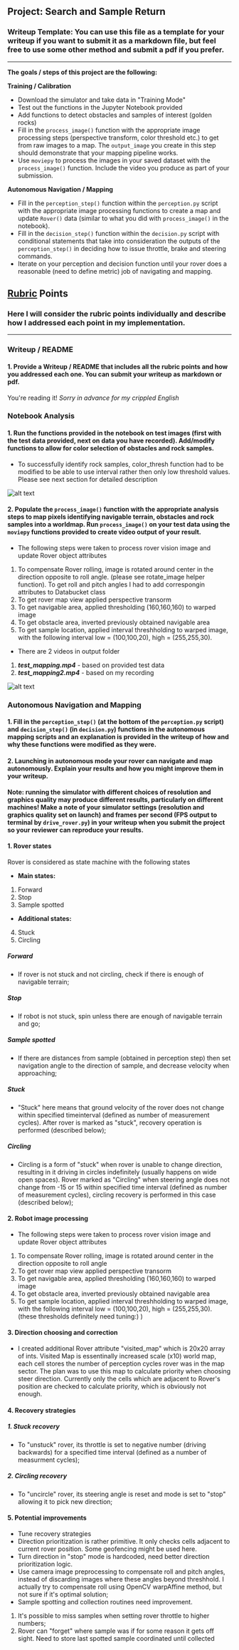 ## Project: Search and Sample Return
### Writeup Template: You can use this file as a template for your writeup if you want to submit it as a markdown file, but feel free to use some other method and submit a pdf if you prefer.

---


**The goals / steps of this project are the following:**  

**Training / Calibration**  

* Download the simulator and take data in "Training Mode"
* Test out the functions in the Jupyter Notebook provided
* Add functions to detect obstacles and samples of interest (golden rocks)
* Fill in the `process_image()` function with the appropriate image processing steps (perspective transform, color threshold etc.) to get from raw images to a map.  The `output_image` you create in this step should demonstrate that your mapping pipeline works.
* Use `moviepy` to process the images in your saved dataset with the `process_image()` function.  Include the video you produce as part of your submission.

**Autonomous Navigation / Mapping**

* Fill in the `perception_step()` function within the `perception.py` script with the appropriate image processing functions to create a map and update `Rover()` data (similar to what you did with `process_image()` in the notebook). 
* Fill in the `decision_step()` function within the `decision.py` script with conditional statements that take into consideration the outputs of the `perception_step()` in deciding how to issue throttle, brake and steering commands. 
* Iterate on your perception and decision function until your rover does a reasonable (need to define metric) job of navigating and mapping.  

[//]: # (Image References)

[image1]: ./misc/rover_image.jpg
[image2]: ./calibration_images/example_grid1.jpg
[image3]: ./calibration_images/example_rock1.jpg 

## [Rubric](https://review.udacity.com/#!/rubrics/916/view) Points
### Here I will consider the rubric points individually and describe how I addressed each point in my implementation.  

---
### Writeup / README

#### 1. Provide a Writeup / README that includes all the rubric points and how you addressed each one.  You can submit your writeup as markdown or pdf.  

You're reading it! _Sorry in advance for my crippled English_

### Notebook Analysis
#### 1. Run the functions provided in the notebook on test images (first with the test data provided, next on data you have recorded). Add/modify functions to allow for color selection of obstacles and rock samples.

* To successfully identify rock samples, color_thresh function had to be modified to be able to use interval rather then only low threshold values. 
Please see next section for detailed description


![alt text][image1]

#### 2. Populate the `process_image()` function with the appropriate analysis steps to map pixels identifying navigable terrain, obstacles and rock samples into a worldmap.  Run `process_image()` on your test data using the `moviepy` functions provided to create video output of your result. 


* The following steps were taken to process rover vision image and update Rover object attributes
1. To compensate Rover rolling, image is rotated around center in the direction opposite to roll angle. (please see rotate_image helper function). To get roll and pitch angles I had to add correspongin attributes to Databucket class
2. To get rover map view applied perspective transorm
3. To get navigable area, applied thresholding (160,160,160) to warped image
4. To get obstacle area, inverted previously obtained navigable area
5. To get sample location, applied interval threshholding to warped image, with the following interval low = (100,100,20), high = (255,255,30).

* There are 2 videos in output folder
1. **_test_mapping.mp4_** - based on provided test data
2. **_test_mapping2.mp4_** - based on my recording


![alt text][image2]
### Autonomous Navigation and Mapping

#### 1. Fill in the `perception_step()` (at the bottom of the `perception.py` script) and `decision_step()` (in `decision.py`) functions in the autonomous mapping scripts and an explanation is provided in the writeup of how and why these functions were modified as they were.


#### 2. Launching in autonomous mode your rover can navigate and map autonomously.  Explain your results and how you might improve them in your writeup.  

**Note: running the simulator with different choices of resolution and graphics quality may produce different results, particularly on different machines!  Make a note of your simulator settings (resolution and graphics quality set on launch) and frames per second (FPS output to terminal by `drive_rover.py`) in your writeup when you submit the project so your reviewer can reproduce your results.**


#### 1. Rover states
Rover is considered as state machine with the following states
* **Main states:**
1. Forward
2. Stop
3. Sample spotted
* **Additional states:**
4. Stuck
5. Circling

##### Forward
* If rover is not stuck and not circling, check if there is enough of navigable terrain;
##### Stop
* If robot is not stuck, spin unless there are enough of navigable terrain and go;
##### Sample spotted
* If there are distances from sample (obtained in perception step) then set navigation angle to the direction of sample, and decrease velocity when approaching;

##### Stuck
* "Stuck" here means that ground velocity of the rover does not change within specified timeinterval (defined as number of measurement cycles). After rover is marked as "stuck", recovery operation is performed (described below);

##### Circling
* Circling is a form of "stuck" when rover is unable to change direction, resulting in it driving in circles indefinitely (usually happens on wide open spaces). Rover marked as "Circling" when steering angle does not change from -15 or 15 within specified time interval (defined as number of measurement cycles), circling recovery is performed in this case (described below);

#### 2. Robot image processing

* The following steps were taken to process rover vision image and update Rover object attributes
1. To compensate Rover rolling, image is rotated around center in the direction opposite to roll angle
2. To get rover map view applied perspective transorm
3. To get navigable area, applied thresholding (160,160,160) to warped image
4. To get obstacle area, inverted previously obtained navigable area
5. To get sample location, applied interval threshholding to warped image, with the following interval low = (100,100,20), high = (255,255,30). (these thresholds definitely need tuning:) )

#### 3. Direction choosing and correction
* I created additional Rover attribute "visited_map" which is 20x20 array of ints. Visited Map is essentinally increased scale (x10) world map, each cell stores the number of perception cycles rover was in the map sector. The plan was to use this map to calculate priority when choosing steer direction.  Currently only the cells which are adjacent to Rover's position are checked to calculate priority, which is obviously not enough.
	
#### 4. Recovery strategies
##### 1. Stuck recovery 
* To "unstuck" rover, its throttle is set to negative number (driving backwards) for a specified time interval (defined as a number of measurment cycles);

##### 2. Circling recovery 
* To "uncircle" rover, its steering angle is reset and mode is set to "stop" allowing it to pick new direction;

#### 5. Potential improvements
* Tune recovery strategies
* Direction prioritization is rather primitive. It only checks cells adjacent to current rover position. Some geofencing might be used here.
* Turn direction in "stop" mode is hardcoded, need better direction prioritization logic.
* Use camera image preprocessing to compensate roll and pitch angles, instead of discarding images where these angles beyond threshhold. I actually try to compensate roll using OpenCV warpAffine method, but not sure if it's optimal solution; 
* Sample spotting and collection routines need improvement. 
1. It's possible to miss samples when setting rover throttle to higher numbers;
2. Rover can "forget" where sample was if for some reason it gets off sight. Need to store last spotted sample coordinated until collected



